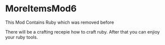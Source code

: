 # MoreItemsMod6
This Mod Contains Ruby which was removed before


There will be a crafting recepie how to craft ruby. After that you can enjioy your ruby tools.
